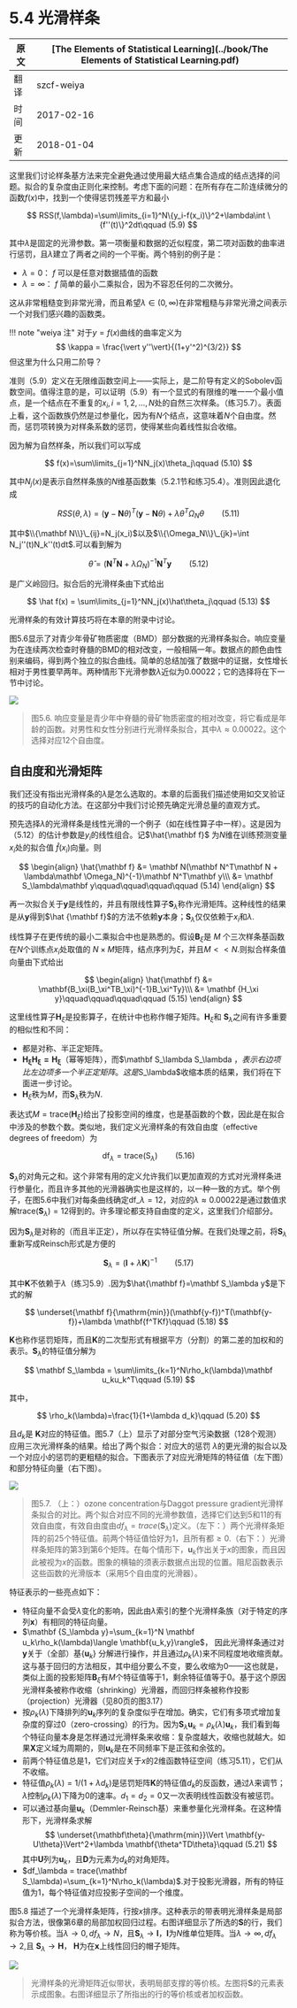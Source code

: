 # 5.4 光滑样条

| 原文   | [The Elements of Statistical Learning](../book/The Elements of Statistical Learning.pdf) |
| ---- | ---------------------------------------- |
| 翻译   | szcf-weiya                               |
| 时间   | 2017-02-16                               |
|更新|2018-01-04|

这里我们讨论样条基方法来完全避免通过使用最大结点集合造成的结点选择的问题。拟合的复杂度由正则化来控制。考虑下面的问题：在所有存在二阶连续微分的函数$f(x)$中，找到一个使得惩罚残差平方和最小

$$
RSS(f,\lambda)=\sum\limits_{i=1}^N\{y_i-f(x_i)\}^2+\lambda\int \{f''(t)\}^2dt\qquad (5.9)
$$

其中$\lambda$是固定的光滑参数。第一项衡量和数据的近似程度，第二项对函数的曲率进行惩罚，且$\lambda$建立了两者之间的一个平衡。两个特别的例子是：

- $\lambda=0$： $f$ 可以是任意对数据插值的函数
- $\lambda=\infty$： $f$ 简单的最小二乘拟合，因为不容忍任何的二次微分。

这从非常粗糙变到非常光滑，而且希望$\lambda\in(0,\infty)$在非常粗糙与非常光滑之间表示一个对我们感兴趣的函数类。

!!! note "weiya 注"
    对于$y=f(x)$曲线的曲率定义为
	  $$
	  \kappa = \frac{\vert y''\vert}{(1+y'^2)^{3/2}}
	  $$
	  但这里为什么只用二阶导？

准则（5.9）定义在无限维函数空间上——实际上，是二阶导有定义的Sobolev函数空间。值得注意的是，可以证明（5.9）有一个显式的有限维的唯一一个最小值点，是一个结点在不重复的$x_i,i=1,2,\ldots,N$处的自然三次样条。（练习5.7）。表面上看，这个函数族仍然是过参量化，因为有$N$个结点，这意味着$N$个自由度。然而，惩罚项转换为对样条系数的惩罚，使得某些向着线性拟合收缩。

因为解为自然样条，所以我们可以写成

$$
f(x)=\sum\limits_{j=1}^NN_j(x)\theta_j\qquad (5.10)
$$

其中$N_j(x)$是表示自然样条族的$N$维基函数集（5.2.1节和练习5.4）。准则因此退化成

$$
RSS(\theta,\lambda)=(\mathbf y-\mathbf N\theta)^T(\mathbf y-\mathbf N\theta)+\lambda\theta^T\Omega_N\theta\qquad (5.11)
$$

其中$\\{\mathbf N\\}\_{ij}=N_j(x_i)$以及$\\{\Omega_N\\}\_{jk}=\int N_j''(t)N_k''(t)dt$.可以看到解为

$$
\hat\theta = (\mathbf N^T\mathbf N+\lambda\Omega_N)^{-1}\mathbf N^T\mathbf y\qquad (5.12)
$$

是广义岭回归。拟合后的光滑样条由下式给出

$$
\hat f(x) = \sum\limits_{j=1}^NN_j(x)\hat\theta_j\qquad (5.13)
$$

光滑样条的有效计算技巧将在本章的附录中讨论。

图5.6显示了对青少年骨矿物质密度（BMD）部分数据的光滑样条拟合。响应变量为在连续两次检查时脊髓的BMD的相对改变，一般相隔一年。数据点的颜色由性别来编码，得到两个独立的拟合曲线。简单的总结加强了数据中的证据，女性增长相对于男性要早两年。两种情形下光滑参数$\lambda$近似为0.00022；它的选择将在下一节中讨论。

![](../img/05/fig5.6.png)

> 图5.6. 响应变量是青少年中脊髓的骨矿物质密度的相对改变，将它看成是年龄的函数。对男性和女性分别进行光滑样条拟合，其中$\lambda\approx 0.00022$。这个选择对应12个自由度。

## 自由度和光滑矩阵

我们还没有指出光滑样条的$\lambda$是怎么选取的。本章的后面我们描述使用如交叉验证的技巧的自动化方法。在这部分中我们讨论预先确定光滑总量的直观方式。

预先选择$\lambda$的光滑样条是线性光滑的一个例子（如在线性算子中一样）。这是因为（5.12）的估计参数是$y_i$的线性组合。记$\hat{\mathbf f}$ 为$N$维在训练预测变量$x_i$处的拟合值 $\hat f(x_i)$向量。则

$$
\begin{align}
\hat{\mathbf f} &= \mathbf N(\mathbf N^T\mathbf N + \lambda\mathbf \Omega_N)^{-1}\mathbf N^T\mathbf y\\\
	            &= \mathbf S_\lambda\mathbf y\qquad\qquad\qquad\qquad (5.14)
\end{align}
$$

再一次拟合关于$\mathbf y$是线性的，并且有限线性算子$\mathbf S_\lambda$称作光滑矩阵。这种线性的结果是从$\mathbf y$得到$\hat {\mathbf f}$的方法不依赖$\mathbf y$本身；$\mathbf S_\lambda$仅仅依赖于$x_i$和$\lambda$.

线性算子在更传统的最小二乘拟合中也是熟悉的。假设$\mathbf B_\xi$是 $M$ 个三次样条基函数在$N$个训练点$x_i$处取值的 $N\times M$矩阵，结点序列为$\xi$，并且$M<<N$.则拟合样条值向量由下式给出

$$
\begin{align}
\hat{\mathbf f} &= \mathbf{B_\xi(B_\xi^TB_\xi)^{-1}B_\xi^Ty}\\\
&= \mathbf {H_\xi y}\qquad\qquad\qquad\qquad (5.15)
\end{align}
$$

这里线性算子$\mathbf H_\xi$是投影算子，在统计中也称作帽子矩阵。$\mathbf H_\xi$和 $\mathbf S_\lambda$之间有许多重要的相似性和不同：

- 都是对称、半正定矩阵。
- $\mathbf{H_\xi H_\xi=H_\xi}$（幂等矩阵），而$\mathbf S_\lambda S_\lambda $，表示右边项比左边项多一个半正定矩阵。这是$S_\lambda$收缩本质的结果，我们将在下面进一步讨论。
- $\mathbf H_\xi$秩为$M$，而$\mathbf S_\lambda$秩为$N$.

表达式$M=\mathrm{trace}(\mathbf H_\xi)$给出了投影空间的维度，也是基函数的个数，因此是在拟合中涉及的参数个数。类似地，我们定义光滑样条的有效自由度（effective degrees of freedom）为

$$
\mathrm{df}_\lambda = \mathrm{trace}(\mathrm{S}_\lambda)\qquad (5.16)
$$

$\mathbf S_\lambda$的对角元之和。这个非常有用的定义允许我们以更加直观的方式对光滑样条进行参量化，而且许多其他的光滑器确实也是这样的，以一种一致的方式。举个例子，在图5.6中我们对每条曲线确定$\mathrm{df}\_\lambda=12$，对应的$\lambda\approx 0.00022$是通过数值求解$\mathrm{trace}(\mathbf S_\lambda)=12$得到的。许多理论都支持自由度的定义，这里我们介绍部分。

因为$\mathbf S_\lambda$是对称的（而且半正定），所以存在实特征值分解。在我们处理之前，将$\mathbf S_\lambda$重新写成Reinsch形式是方便的

$$
\mathbf S_\lambda=(\mathbf I+\lambda \mathbf K)^{-1}\qquad (5.17)
$$

其中$\mathbf K$不依赖于$\lambda$（练习5.9）.因为$\hat{\mathbf f}=\mathbf S_\lambda y$是下式的解

$$
\underset{\mathbf f}{\mathrm{min}}(\mathbf{y-f})^T(\mathbf{y-f})+\lambda \mathbf{f^TKf}\qquad (5.18)
$$

$\mathbf K$也称作惩罚矩阵，而且$\mathbf K$的二次型形式有根据平方（分割）的第二差的加权和的表示。$\mathbf S_\lambda$的特征值分解为

$$
\mathbf S_\lambda = \sum\limits_{k=1}^N\rho_k(\lambda)\mathbf u_ku_k^T\qquad (5.19)
$$

其中，

$$
\rho_k(\lambda)=\frac{1}{1+\lambda d_k}\qquad (5.20)
$$

且$d_k$是 $\mathbf K$对应的特征值。图5.7（上）显示了对部分空气污染数据（128个观测）应用三次光滑样条的结果。给出了两个拟合：对应大的惩罚 $\lambda$的更光滑的拟合以及一个对应小的惩罚的更粗糙的拟合。下图表示了对应光滑矩阵的特征值（左下图）和部分特征向量（右下图）。

![](../img/05/fig5.7.png)

> 图5.7. （上：）ozone concentration与Daggot pressure gradient光滑样条拟合的对比。两个拟合对应不同的光滑参数值，选择它们达到5和11的有效自由度，有效自由度由$df_\lambda =trace(\mathbf S_\lambda)$定义。（左下：）两个光滑样条矩阵的前25个特征值。前两个特征值恰好为1，且所有都$\ge 0$.（右下：）光滑样条矩阵的第3到第6个矩阵。在每个情形下，$\mathbf u_k$作出关于$x$的图象，而且因此被视为$x$的函数。图象的横轴的须表示数据点出现的位置。阻尼函数表示这些函数的光滑版本（采用5个自由度的光滑器）。



特征表示的一些亮点如下：

- 特征向量不会受$\lambda$变化的影响，因此由$\lambda$索引的整个光滑样条族（对于特定的序列$\mathbf x$）有相同的特征向量。
- $\mathbf {S_\lambda y}=\sum_{k=1}^N \mathbf u_k\rho_k(\lambda)\langle \mathbf{u_k,y}\rangle$， 因此光滑样条通过对$\mathbf y$关于（全部）基$\{\mathbf u_k\}$ 分解进行操作，并且通过$\rho_k(\lambda)$来不同程度地收缩贡献。这与基于回归的方法相反，其中组分要么不变，要么收缩为0——这也就是，类似上面的投影矩阵$\mathbf B_\xi$有$M$个特征值等于1，剩余特征值等于0。基于这个原因光滑样条被称作收缩（shrinking）光滑器，而回归样条被称作投影（projection）光滑器（见80页的图3.17）
- 按$\rho_k(\lambda)$下降排列的$\mathbf u_k$序列的复杂度似乎在增加。确实，它们有多项式增加复杂度的穿过0（zero-crossing）的行为。因为$\mathbf S_\lambda \mathbf u_k=\rho_k(\lambda)\mathbf u_k$，我们看到每个特征向量本身是怎样通过光滑样条来收缩：复杂度越大，收缩也就越大。如果$\mathbf X$定义域为周期的，则$\mathbf u_k$是在不同频率下是正弦和余弦的。
- 前两个特征值总是1，它们对应关于$x$的2维函数特征空间（练习5.11），它们从不收缩。
- 特征值$\rho_k(\lambda)=1/(1+\lambda d_k)$是惩罚矩阵$\mathbf K$的特征值$d_k$的反函数，通过$\lambda$来调节；$\lambda$控制$\rho_k(\lambda)$下降为0的速率。$d_1=d_2=0$又一次表明线性函数没有被惩罚。
- 可以通过基向量$\mathbf u_k$（Demmler-Reinsch基）来重参量化光滑样条。在这种情形下，光滑样条求解
$$
\underset{\mathbf\theta}{\mathrm{min}}\Vert \mathbf{y-U\theta}\Vert^2+\lambda \mathbf{\theta^TD\theta}\qquad (5.21)
$$
其中$\mathbf U$列为$\mathbf u_k$，且$\mathbf D$为元素为$d_k$的对角矩阵。
- $df_\lambda = trace(\mathbf S_\lambda)=\sum_{k=1}^N\rho_k(\lambda)$.对于投影光滑器，所有的特征值为1，每个特征值对应投影子空间的一个维度。

图5.8 描述了一个光滑样条矩阵，行按$x$排序。这种表示的带表明光滑样条是局部拟合方法，很像第6章的局部加权回归过程。右图详细显示了所选的$\mathbf S$的行，我们称为等价核。当$\lambda\rightarrow 0, df_\lambda\rightarrow N$，且$\mathbf S_\lambda\rightarrow \mathbf I$，$\mathbf I$为$N$维单位矩阵。当$\lambda\rightarrow \infty,df_\lambda\rightarrow 2,$且 $\mathbf S_\lambda\rightarrow \mathbf H$， $\mathbf H$为在$\mathbf x$上线性回归的帽子矩阵。

![](../img/05/fig5.8.png)

> 光滑样条的光滑矩阵近似带状，表明局部支撑的等价核。左图将$\mathbf S$的元素表示成图象。右图详细显示了所指出的行的等价核或者加权函数。
